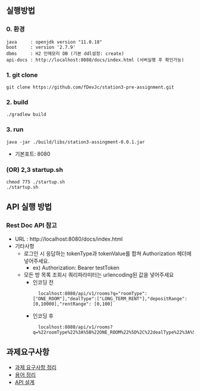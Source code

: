 ## 실행방법
### 0. 환경
```
java     : openjdk version "11.0.18"
boot     : version '2.7.9'
dbms     : H2 인메모리 DB (기본 ddl설정: create)
api-docs : http://localhost:8080/docs/index.html (서버실행 후 확인가능)
```
### 1. git clone
```shell
git clone https://github.com/fDevJc/station3-pre-assignment.git
```

### 2. build
```shell
./gradlew build
```

### 3. run
```shell
java -jar ./build/libs/station3-assingment-0.0.1.jar
```
- 기본포트: 8080

### (OR) 2,3 startup.sh
```shell
chmod 775 ./startup.sh
./startup.sh
```

## API 실행 방법
### Rest Doc API 참고
- URL : http://localhost:8080/docs/index.html
- 기타사항
  - 로그인 시 응답하는 tokenType과 tokenValue를 합쳐 Authorization 헤더에 넣어주세요.
    - ex) Authorization: Bearer testToken
  - 모든 방 목록 조회시 쿼리파라미터는 urlencoding된 값을 넣어주세요
    - 인코딩 전
      ```
        localhost:8080/api/v1/rooms?q="roomType":["ONE_ROOM"],"dealType":["LONG_TERM_RENT"],"depositRange": [0,10000],"rentRange": [0,100]
      ```
    - 인코딩 후
      ```shell
        localhost:8080/api/v1/rooms?q=%22roomType%22%3A%5B%22ONE_ROOM%22%5D%2C%22dealType%22%3A%5B%22LONG_TERM_RENT%22%5D%2C%22depositRange%22%3A%20%5B0%2C10000%5D%2C%22rentRange%22%3A%20%5B0%2C100%5D
      ```

## 과제요구사항

- [과제 요구사항 정리](./docs/과제요구사항.md)
- [용어 정리](./docs/용어정리.md)
- [API 설계](./docs/api)